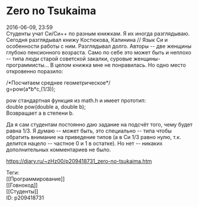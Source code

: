 Zero no Tsukaima
=================

   
 2016-06-09, 23:59   
  Студенты учат Си/Си++ по разным книжкам. Я их иногда разглядываю. Сегодня разглядывал книжу Костюкова, Калинина // Язык Си и особенности работы с ним. Разглядывал долго. Авторы -- две женщины глубоко пенсионного возраста. Само по себе это может быть и неплохо -- типа люди старой советской закалки, суровые женщины-программисты... В целом книжка мне не понравилась. Но одно место откровенно поразило:   
   
 /\*Посчитаем среднее геометрическое\*/   
 g=pow(a\*b\*c,(1/3));   
   
 pow стандартная функция из math.h и имеет прототип:   
 double pow(double a, double b);   
 Возвращает a в степени b.   
   
 Да я сам студентам постоянно даю задание на подсчёт того, чему будет равна 1/3. Я думаю -- может быть, это специально -- типа чтобы обратить внимание на приведение типов (а в Си 1/3 равно нулю, т.к. делится нацело -- частное 0 и 1 в остатке). Но нет -- никаких дополнительных комментариев не было.   
    
 <https://diary.ru/~zHz00/p209418731_zero-no-tsukaima.htm>   
   
 Теги:   
 [[Программирование]]   
 [[Говнокод]]   
 [[Студенты]]   
 ID: p209418731